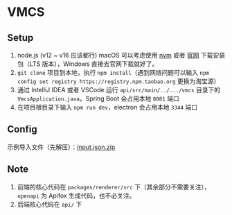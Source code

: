 # VMCS

## Setup

1. node.js (v12 ~ v16 应该都行)
  macOS 可以考虑使用 [nvm](https://github.com/nvm-sh/nvm#installing-and-updating) 或者 [官网](https://nodejs.org/en/) 下载安装包（LTS 版本），Windows 直接去官网下载就好了。
2. `git clone` 项目到本地，执行 `npm install`（遇到网络问题可以输入 `npm config set registry https://registry.npm.taobao.org` 更换为淘宝源）
3. 通过 IntelliJ IDEA 或者 VSCode 运行 `api/src/main/../.../vmcs` 目录下的 `VmcsApplication.java`，Spring Boot 会占用本地 `8081` 端口
4. 在项目根目录下输入 `npm run dev`，electron 会占用本地 `3344` 端口

## Config

示例导入文件（先解压）：[input.json.zip](https://github.com/nus-star6ucks/app/files/8928922/input.json.zip)

## Note

1. 前端的核心代码在 `packages/renderer/src` 下（其余部分不需要关注），`openapi` 为 Apifox 生成代码，也不必关注。
2. 后端核心代码在 `api/` 下

